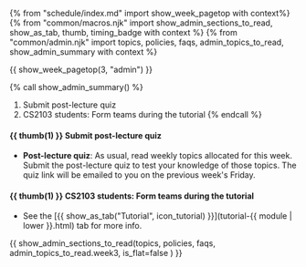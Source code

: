 {% from "schedule/index.md" import show_week_pagetop with context%}
{% from "common/macros.njk" import show_admin_sections_to_read, show_as_tab, thumb, timing_badge with context %}
{% from "common/admin.njk" import topics, policies, faqs, admin_topics_to_read, show_admin_summary with context %}

{{ show_week_pagetop(3, "admin") }}

{% call show_admin_summary() %}
1. Submit post-lecture quiz
1. CS2103 students: Form teams during the tutorial
{% endcall %}

<div id="additional">

#### {{ thumb(1) }} Submit post-lecture quiz

* **Post-lecture quiz**: As usual, read weekly topics allocated for this week. Submit the post-lecture quiz to test your knowledge of those topics. The quiz link will be emailed to you on the previous week's Friday.

#### {{ thumb(1) }} CS2103 students: Form teams during the tutorial

* See the [{{ show_as_tab("Tutorial", icon_tutorial) }}](tutorial-{{ module | lower }}.html) tab for more info.

</div>

{{ show_admin_sections_to_read(topics, policies, faqs, admin_topics_to_read.week3, is_flat=false ) }}